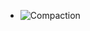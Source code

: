 - ![Compaction](https://cshihong.github.io/2018/05/17/HBase%E6%8A%80%E6%9C%AF%E5%8E%9F%E7%90%86/Compaction.png)